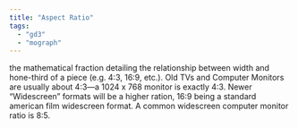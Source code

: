 ```yaml
---
title: "Aspect Ratio"
tags:
  - "gd3"
  - "mograph"
---
```


the mathematical fraction detailing the relationship between width and hone-third of a piece (e.g. 4:3, 16:9, etc.). Old TVs and Computer Monitors are usually about 4:3—a 1024 x 768 monitor is exactly 4:3. Newer “Widescreen” formats will be a higher ration, 16:9 being a standard american film widescreen format. A common widescreen computer monitor ratio is 8:5.
